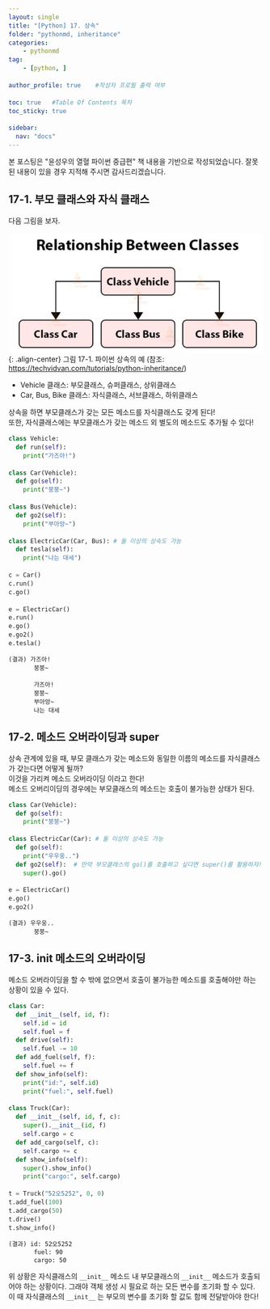 ```yaml
---
layout: single
title: "[Python] 17. 상속"
folder: "pythonmd, inheritance"
categories:
    - pythonmd
tag:
    - [python, ]

author_profile: true    #작성자 프로필 출력 여부

toc: true   #Table Of Contents 목차 
toc_sticky: true

sidebar:
  nav: "docs"
---
```


본 포스팅은 "윤성우의 열혈 파이썬 중급편" 책 내용을 기반으로 작성되었습니다.
잘못된 내용이 있을 경우 지적해 주시면 감사드리겠습니다.

## 17-1. 부모 클래스와 자식 클래스

다음 그림을 보자.

![그림 17-1. 파이썬 상속의 예](/assets/images/pythonmd/17-1.JPG)
{: .align-center}
그림 17-1. 파이썬 상속의 예 (참조: https://techvidvan.com/tutorials/python-inheritance/) <br/>

- Vehicle 클래스: 부모클래스, 슈퍼클래스, 상위클래스<br/>
- Car, Bus, Bike 클래스: 자식클래스, 서브클래스, 하위클래스<br/>

상속을 하면 부모클래스가 갖는 모든 메소드를 자식클래스도 갖게 된다!<br/>
또한, 자식클래스에는 부모클래스가 갖는 메소드 외 별도의 메소드도 추가될 수 있다!

```python
class Vehicle:
  def run(self):
    print("가즈아!")

class Car(Vehicle):
  def go(self):
    print("붕붕~")

class Bus(Vehicle):
  def go2(self):
    print("부아앙~")

class ElectricCar(Car, Bus): # 둘 이상의 상속도 가능
  def tesla(self):
    print("나는 대세")

c = Car()
c.run()
c.go()

e = ElectricCar()
e.run()
e.go()
e.go2()
e.tesla()
```
    (결과) 가즈아!
           붕붕~

           가즈아!
           붕붕~
           부아앙~
           나는 대세

## 17-2. 메소드 오버라이딩과 super

상속 관계에 있을 때, 부모 클래스가 갖는 메소드와 동일한 이름의 메소드를 자식클래스가 갖는다면 어떻게 될까? <br/>
이것을 가리켜 메소드 오버라이딩 이라고 한다!<br/>
메소드 오버리이딩의 경우에는 부모클래스의 메소드는 호출이 불가능한 상태가 된다.

```python
class Car(Vehicle):
  def go(self):
    print("붕붕~")

class ElectricCar(Car): # 둘 이상의 상속도 가능
  def go(self):
    print("우우웅..")
  def go2(self):  # 만약 부모클래스의 go()를 호출하고 싶다면 super()를 활용하자!
    super().go()

e = ElectricCar()
e.go()
e.go2()
```
    (결과) 우우웅..
           붕붕~

## 17-3. __init__ 메소드의 오버라이딩

메소드 오버라이딩을 할 수 밖에 없으면서 호출이 불가능한 메소드를 호출해야만 하는 상황이 있을 수 있다.

```python
class Car:
  def __init__(self, id, f):
    self.id = id
    self.fuel = f
  def drive(self):
    self.fuel -= 10
  def add_fuel(self, f):
    self.fuel += f
  def show_info(self):
    print("id:", self.id)
    print("fuel:", self.fuel)

class Truck(Car):
  def __init__(self, id, f, c):
    super().__init__(id, f)
    self.cargo = c
  def add_cargo(self, c):
    self.cargo += c
  def show_info(self):
    super().show_info()
    print("cargo:", self.cargo)

t = Truck("52오5252", 0, 0)
t.add_fuel(100)
t.add_cargo(50)
t.drive()
t.show_info()
```
    (결과) id: 52오5252
           fuel: 90
           cargo: 50

위 상황은 자식클래스의 `__init__` 메소드 내 부모클래스의 `__init__` 메소드가 호출되어야 하는 상황이다. 그래야 객체 생성 시 필요로 하는 모든 변수를 초기화 할 수 있다. 이 때 자식클래스의 `__init__` 는 부모의 변수를 초기화 할 값도 함께 전달받아야 한다!
